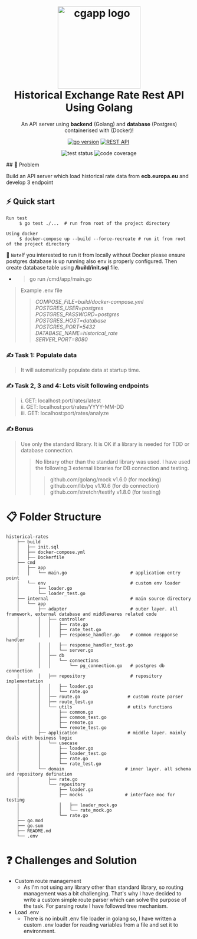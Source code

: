 <h1 align="center">
  <img alt="cgapp logo" src="https://raw.githubusercontent.com/create-go-app/cli/master/.github/images/cgapp_logo%402x.png" width="224px"/><br/>
 Historical Exchange Rate Rest API Using Golang
</h1>
<p align="center">An API server using <b>backend</b> (Golang) and <b>database</b> (Postgres) containerised with (Docker)!</p>

<p align="center"><a href="#" 
target="_blank"><img src="https://img.shields.io/badge/Go-1.17+-00ADD8?style=for-the-badge&logo=go" alt="go version" /></a>&nbsp;<a href="#" target="_blank"><img src="https://img.shields.io/badge/-REST API-red?style=for-the-badge&logo=google-cloud&logoColor=white" alt="REST API" /></a>&nbsp;<a href="#" target="_blank"></a></p>

<p align="center"><img src="https://dl.circleci.com/status-badge/img/gh/maxhasan882/historical-rates/tree/master.svg?style=svg&circle-token=8c5074f9b541a302520bd3ea06b5e005315feed4" alt="test status" />
<img src="https://codecov.io/gh/maxhasan882/historical-rates/branch/circleci-project-setup/graph/badge.svg?token=0R4T7M7URO" alt="code coverage" /></p>
## 📖 Problem

Build an API server which load historical rate data from **ecb.europa.eu** and develop 3 endpoint
## ⚡️ Quick start

```shell
Run test 
     $ go test ./...  # run from root of the project directory
```
```shell
Using docker 
     $ docker-compose up --build --force-recreate # run it from root of the project directory
```
🔔 `Note`If you interested to run it from locally without Docker please ensure postgres database is up running also env is properly configured. Then create database table using **/build/init.sql** file.
- >go run /cmd/app/main.go
>Example .env file
>>_COMPOSE_FILE=build/docker-compose.yml  
POSTGRES_USER=postgres  
POSTGRES_PASSWORD=postgres  
POSTGRES_HOST=database  
POSTGRES_PORT=5432  
DATABASE_NAME=historical_rate  
SERVER_PORT=8080_

### ✍️ Task 1: Populate data
> It will automatically populate data at startup time.

### ✍️ Task 2, 3 and 4: Lets visit following endpoints
> i.   GET: localhost:port/rates/latest   
> ii.  GET: localhost:port/rates/YYYY-MM-DD   
> iii. GET: localhost:port/rates/analyze

### ✍️ Bonus
> Use only the standard library. It is OK if a library is needed for TDD or database connection.   
>>No library other than the standard library was used.
I have used the following 3 external libraries for DB connection and testing.
> >>github.com/golang/mock v1.6.0 (for mocking)   
github.com/lib/pq v1.10.6 (for db connection)   
github.com/stretchr/testify v1.8.0 (for testing)
# 📋 Folder Structure
```
historical-rates
    ├── build
    │   ├── init.sql
    │   ├── docker-compose.yml
    │   ├── Dockerfile
    ├── cmd
    │   ├── app
    │   │   └── main.go                        # application entry point
    │   └── env                                # custom env loader
    │       ├── loader.go
    │       └── loader_test.go
    ├── internal                               # main source directory
    │   └── app
    │       ├── adapter                        # outer layer. all framework, external database and middlewares related code 
    │       │   ├── controller
    │       │   │   ├── rate.go
    │       │   │   ├── rate_test.go
    │       │   │   ├── response_handler.go    # common respponse handler
    │       │   │   ├── response_handler_test.go
    │       │   │   └── server.go
    │       │   ├── db
    │       │   │   └── connections
    │       │   │       └── pg_connection.go   # postgres db connection
    │       │   ├── repository                 # repository implementation
    │       │   │   ├── loader.go
    │       │   │   └── rate.go
    │       │   ├── route.go                  # custom route parser
    │       │   ├── route_test.go
    │       │   └── utils                     # utils functions
    │       │       ├── common.go
    │       │       ├── common_test.go
    │       │       ├── remote.go
    │       │       └── remote_test.go
    │       ├── application                   # middle layer. mainly deals with business logic
    │       │   └── usecase
    │       │       ├── loader.go
    │       │       ├── loader_test.go
    │       │       ├── rate.go
    │       │       └── rate_test.go
    │       └── domain                       # inner layer. all schema and repository defination
    │           ├── rate.go
    │           └── repository
    │               ├── loader.go
    │               ├── mocks                # interface moc for testing
    │               │   ├── loader_mock.go
    │               │   └── rate_mock.go
    │               └── rate.go
    ├── go.mod
    ├── go.sum
    ├── README.md
    └── .env
```
# ❓ Challenges and Solution
* Custom route management
  * As I'm not using any library other than standard library, so routing management was a bit challenging. That's why I have decided to write a custom simple route parser which can solve the purpose of the task. For parsing route I have followed tree mechanism. 
* Load .env 
  * There is no inbuilt .env file loader in golang so, I have written a custom .env loader for reading variables from a file and set it to environment.
